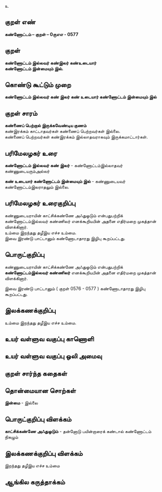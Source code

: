 உ

## குறள் எண் 

**கண்ணோட்டம் – குறள் – 0ருஎஎ - 0577**  

## குறள் 

**கண்ணோட்டம் இல்லவர் கண்இலர் கண்உடையார்  
கண்ணோட்டம் இன்மையும் இல்.**  

## கொண்டு கூட்டும் முறை

**கண்ணோட்டம் இல்லவர் கண் இலர் கண் உடையார் கண்ணோட்டம் இன்மையும் இல்**

## குறள் சாரம் 

**கண்ணைப் பெற்றால் இருக்கவேண்டிய குணம்**  
கண்இரக்கம் காட்டாதவர்கள் கண்ணைப் பெற்றவர்கள் இல்லை.  
கண்ணைப் பெற்றவர்கள் கண்இரக்கம் இல்லாதவராகவும் இருக்கமாட்டார்கள்.  

## பரிமேலழகர் உரை

**கண்ணோட்டம் இல்லவர் கண் இலர்** - கண்ணோட்டம்இல்லாதவர் கண்ணுடையரும்அல்லர்    

**கண் உடையார் கண்ணோட்டம் இன்மையும் இல்** - கண்ணுடையவர் கண்ணோட்டம்இலராதலும் இல்லை.

## பரிமேலழகர் உரைகுறிப்பு   

கண்ணுடையராயின் காட்சிக்கண்ணே அஃதுஓடும் என்பதுபற்றிக் கண்ணோட்டம்இல்லவர் கண்ணிலர் எனக்கூறியபின் அதனை எதிர்மறை முகத்தான் விளக்கினார்.  
உம்மை இறந்தது தழீஇய எச்ச உம்மை.  
இவை இரண்டு பாட்டானும் கண்ணோடாதாரது இழிபு கூறப்பட்டது.    

## பொருட்குறிப்பு 

கண்ணுடையராயின் காட்சிக்கண்ணே அஃதுஓடும் என்பதுபற்றிக் **கண்ணோட்டம்இல்லவர் கண்ணிலர்** எனக்கூறியபின் அதனை எதிர்மறை முகத்தான் விளக்கினார்.  

 
இவை இரண்டு பாட்டானும் ( குறள் 0576 - 0577 ) கண்ணோடாதாரது இழிபு கூறப்பட்டது. 

## இலக்கணக்குறிப்பு  

உம்மை இறந்தது தழீஇய எச்ச உம்மை.   

## உயர் வள்ளுவ வகுப்பு காணொளி


## உயர் வள்ளுவ வகுப்பு ஒலி அமைவு 

 
## குறள் சார்ந்த கதைகள் 


## தொன்மையான சொற்கள்

**இன்மை** - இல்லை   

## பொருட்குறிப்பு விளக்கம்
  
**காட்சிக்கண்ணே அஃதுஓடும்** - தன்னோடு பயின்றாரைக் கண்டால் கண்ணோட்டம் நிகழும்  

## இலக்கணக்குறிப்பு விளக்கம்

இறந்தது தழீஇய எச்ச உம்மை  

## ஆங்கில கருத்தாக்கம் 


